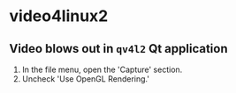 # video4linux2

## Video blows out in `qv4l2` Qt application

1. In the file menu, open the 'Capture' section.
2. Uncheck 'Use OpenGL Rendering.'
